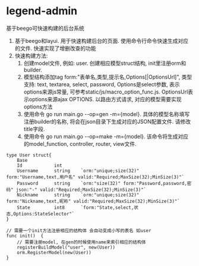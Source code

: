 # legend-admin
基于beego可快速构建的后台系统


1. 基于beego和layui. 用于快速构建后台的页面. 使用命令行命令快速生成对应的文件. 快速实现了增删改查的功能
2. 快速构建方法:
    1. 创建model文件, 例如: user. 创建相应模型struct结构, init里注册orm和builder.
    2. 模型结构添加tag form:"表单名,类型,提示名,Options[|OptionsUrl]", 类型支持: text, textarea, select, password, Options是select参数, 表示options来源js常量, 可参考static/js/macro_option_func.js. OptionsUrl表示options来源ajax OPTIONS. 以路由方式请求, 对应的模型需要实现options方法
    3. 使用命令 go run main.go --op=gen -m={model}.  具体的模型名称填写注册builder的名称, 将会在json目录下生成对应的JSON配置文件. 请修改title字段.
    4. 使用命令 go run main.go --op=make -m={model}. 该命令将生成对应的model_function, controller, router, view文件.

```golang
type User struct{
    Base
    Id            int
    Username      string    `orm:"unique;size(32)" form:"Username,text,用户名" valid:"Required;MaxSize(32);MinSize(3)"`
    Password      string    `orm:"size(32)" form:"Password,password,密码" json:"-" valid:"Required;MaxSize(32);MinSize(3)"`
    Nickname      string    `orm:"unique;size(32)" form:"Nickname,text,昵称" valid:"Required;MaxSize(32);MinSize(3)"`
    State 		  int8		`form:"State,select,状态,Options:StateSelector"`
}

// 需要一个init方法注册相应的结构体 会自动变成小写的表名 如user
func init()  {
    // 需要注册model, 在gen的时候使用name来索引相应的结构体
    registerBuildModel("user", new(User))
    orm.RegisterModel(new(User))
}
```